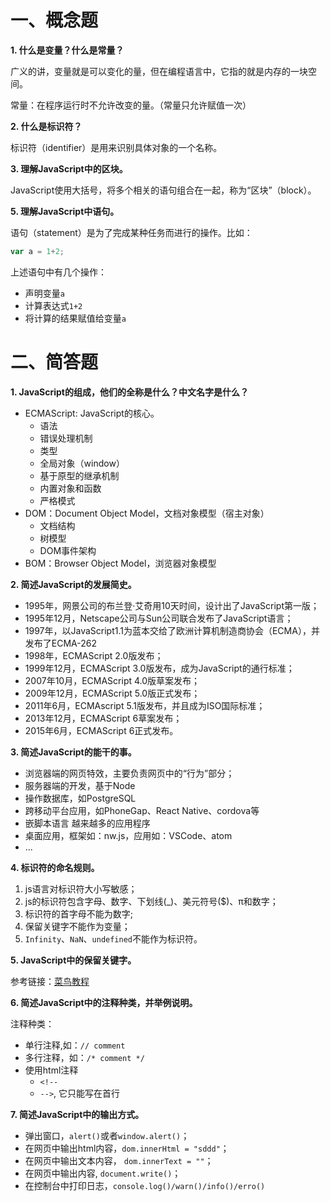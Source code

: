# 一、概念题

**1. 什么是变量？什么是常量？**

广义的讲，变量就是可以变化的量，但在编程语言中，它指的就是内存的一块空间。

常量：在程序运行时不允许改变的量。（常量只允许赋值一次）

**2. 什么是标识符？**

标识符（identifier）是用来识别具体对象的一个名称。

**3. 理解JavaScript中的区块。**

JavaScript使用大括号，将多个相关的语句组合在一起，称为“区块”（block）。

**5. 理解JavaScript中语句。**

语句（statement）是为了完成某种任务而进行的操作。比如：

```js
var a = 1+2;
```
上述语句中有几个操作：

+ 声明变量`a`
+ 计算表达式`1+2`
+ 将计算的结果赋值给变量`a`

# 二、简答题

**1. JavaScript的组成，他们的全称是什么？中文名字是什么？**

+ ECMAScript: JavaScript的核心。
    + 语法
    + 错误处理机制
    + 类型
    + 全局对象（window）
    + 基于原型的继承机制
    + 内置对象和函数
    + 严格模式
+ DOM：Document Object Model，文档对象模型（宿主对象）
    + 文档结构
    + 树模型
    + DOM事件架构
+ BOM：Browser Object Model，浏览器对象模型

**2. 简述JavaScript的发展简史。**

+ 1995年，网景公司的布兰登·艾奇用10天时间，设计出了JavaScript第一版；
+ 1995年12月，Netscape公司与Sun公司联合发布了JavaScript语言；
+ 1997年，以JavaScript1.1为蓝本交给了欧洲计算机制造商协会（ECMA），并发布了ECMA-262
+ 1998年，ECMAScript 2.0版发布；
+ 1999年12月，ECMAScript 3.0版发布，成为JavaScript的通行标准；
+ 2007年10月，ECMAScript 4.0版草案发布；
+ 2009年12月，ECMAScript 5.0版正式发布；
+ 2011年6月，ECMAscript 5.1版发布，并且成为ISO国际标准；
+ 2013年12月，ECMAScript 6草案发布；
+ 2015年6月，ECMAScript 6正式发布。

**3. 简述JavaScript的能干的事。**

+ 浏览器端的网页特效，主要负责网页中的“行为”部分；
+ 服务器端的开发，基于Node
+ 操作数据库，如PostgreSQL
+ 跨移动平台应用，如PhoneGap、React Native、cordova等
+ 嵌脚本语言 越来越多的应用程序
+ 桌面应用，框架如：nw.js，应用如：VSCode、atom
+ ...


**4. 标识符的命名规则。**


1. js语言对标识符大小写敏感；
2. js的标识符包含字母、数字、下划线(_)、美元符号($)、π和数字；
3. 标识符的首字母不能为数字;
4. 保留关键字不能作为变量；
5. `Infinity`、`NaN`、`undefined`不能作为标识符。

**5. JavaScript中的保留关键字。**

参考链接：[菜鸟教程](http://www.runoob.com/js/js-reserved.html)

**6. 简述JavaScript中的注释种类，并举例说明。**

注释种类：

+ 单行注释,如：`// comment`
+ 多行注释，如：`/* comment */`
+ 使用html注释
    + `<!--`
    + `-->`, 它只能写在首行

**7. 简述JavaScript中的输出方式。**

+ 弹出窗口，`alert()`或者`window.alert()`；
+ 在网页中输出html内容，`dom.innerHtml = "sddd"`；
+ 在网页中输出文本内容， `dom.innerText = ""`；
+ 在网页中输出内容, `document.write()`；
+ 在控制台中打印日志，`console.log()/warn()/info()/erro()`
